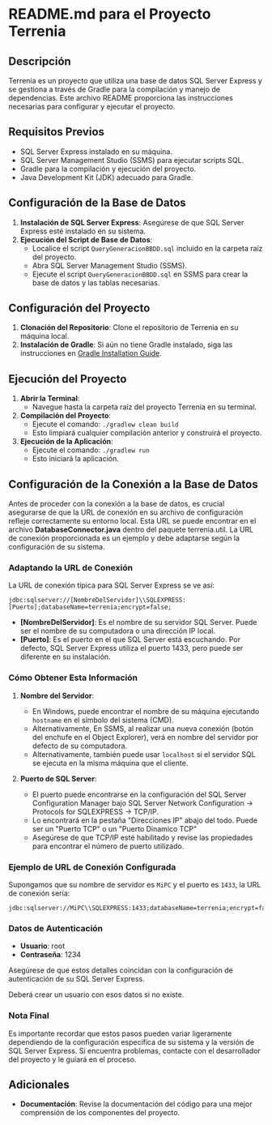 # README.md para el Proyecto Terrenia

## Descripción

Terrenia es un proyecto que utiliza una base de datos SQL Server Express y se gestiona a través de Gradle para la compilación y manejo de dependencias. Este archivo README proporciona las instrucciones necesarias para configurar y ejecutar el proyecto.

## Requisitos Previos

- SQL Server Express instalado en su máquina.
- SQL Server Management Studio (SSMS) para ejecutar scripts SQL.
- Gradle para la compilación y ejecución del proyecto.
- Java Development Kit (JDK) adecuado para Gradle.

## Configuración de la Base de Datos

1. **Instalación de SQL Server Express**: Asegúrese de que SQL Server Express esté instalado en su sistema.
2. **Ejecución del Script de Base de Datos**:
   - Localice el script `QueryGeneracionBBDD.sql` incluido en la carpeta raíz del proyecto.
   - Abra SQL Server Management Studio (SSMS).
   - Ejecute el script `QueryGeneracionBBDD.sql` en SSMS para crear la base de datos y las tablas necesarias.

## Configuración del Proyecto

1. **Clonación del Repositorio**: Clone el repositorio de Terrenia en su máquina local.
2. **Instalación de Gradle**: Si aún no tiene Gradle instalado, siga las instrucciones en [Gradle Installation Guide](https://gradle.org/install/).

## Ejecución del Proyecto

1. **Abrir la Terminal**:
   - Navegue hasta la carpeta raíz del proyecto Terrenia en su terminal.
2. **Compilación del Proyecto**:
   - Ejecute el comando: `./gradlew clean build`
   - Esto limpiará cualquier compilación anterior y construirá el proyecto.
3. **Ejecución de la Aplicación**:
   - Ejecute el comando: `./gradlew run`
   - Esto iniciará la aplicación.

## Configuración de la Conexión a la Base de Datos

Antes de proceder con la conexión a la base de datos, es crucial asegurarse de que la URL de conexión en su archivo de configuración refleje correctamente su entorno local. Esta URL se puede encontrar en el archivo **DatabaseConnector.java** dentro del paquete terrenia.util. La URL de conexión proporcionada es un ejemplo y debe adaptarse según la configuración de su sistema.

### Adaptando la URL de Conexión

La URL de conexión típica para SQL Server Express se ve así:
```
jdbc:sqlserver://[NombreDelServidor]\\SQLEXPRESS:[Puerto];databaseName=terrenia;encrypt=false;
```

- **[NombreDelServidor]**: Es el nombre de su servidor SQL Server. Puede ser el nombre de su computadora o una dirección IP local.
- **[Puerto]**: Es el puerto en el que SQL Server está escuchando. Por defecto, SQL Server Express utiliza el puerto 1433, pero puede ser diferente en su instalación.

### Cómo Obtener Esta Información

1. **Nombre del Servidor**:
   - En Windows, puede encontrar el nombre de su máquina ejecutando `hostname` en el símbolo del sistema (CMD).
   - Alternativamente, En SSMS, al realizar una nueva conexión (botón del enchufe en el Object Explorer), verá en nombre del servidor por defecto de su computadora.
   - Alternativamente, también puede usar `localhost` si el servidor SQL se ejecuta en la misma máquina que el cliente.

2. **Puerto de SQL Server**:
   - El puerto puede encontrarse en la configuración del SQL Server Configuration Manager bajo SQL Server Network Configuration -> Protocols for SQLEXPRESS -> TCP/IP.
   - Lo encontrará en la pestaña "Direcciones IP" abajo del todo. Puede ser un "Puerto TCP" o un "Puerto Dinamico TCP"
   - Asegúrese de que TCP/IP esté habilitado y revise las propiedades para encontrar el número de puerto utilizado.

### Ejemplo de URL de Conexión Configurada

Supongamos que su nombre de servidor es `MiPC` y el puerto es `1433`, la URL de conexión sería:
```
jdbc:sqlserver://MiPC\\SQLEXPRESS:1433;databaseName=terrenia;encrypt=false;
```

### Datos de Autenticación

- **Usuario**: root
- **Contraseña**: 1234

Asegúrese de que estos detalles coincidan con la configuración de autenticación de su SQL Server Express.

Deberá crear un usuario con esos datos si no existe.

### Nota Final

Es importante recordar que estos pasos pueden variar ligeramente dependiendo de la configuración específica de su sistema y la versión de SQL Server Express. Si encuentra problemas, contacte con el desarrollador del proyecto y le guiará en el proceso.

## Adicionales

- **Documentación**: Revise la documentación del código para una mejor comprensión de los componentes del proyecto.